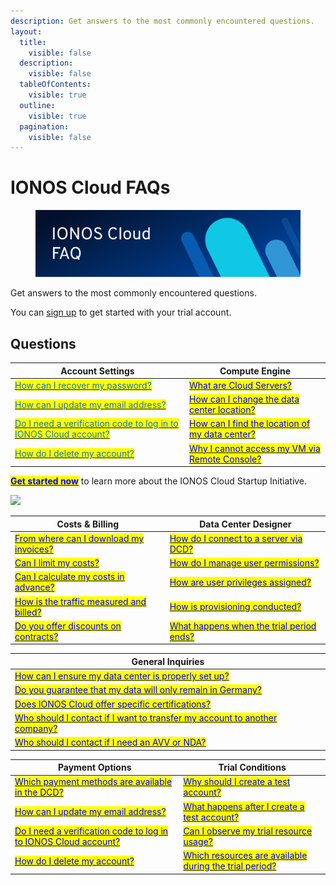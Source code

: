 ```yaml
---
description: Get answers to the most commonly encountered questions.
layout:
  title:
    visible: false
  description:
    visible: false
  tableOfContents:
    visible: true
  outline:
    visible: true
  pagination:
    visible: false
---
```


# IONOS Cloud FAQs

<figure><img src="images/faq-banner.svg" alt=""><figcaption></figcaption></figure>

Get answers to the most commonly encountered questions.

You can [sign up](https://cloud.ionos.com/compute/signup) to get started with your trial account.

## Questions

| Account Settings                                                                                                                                                                                                                      | Compute Engine                                                                                                                                                                                                       |
| ------------------------------------------------------------------------------------------------------------------------------------------------------------------------------------------------------------------------------------- | -------------------------------------------------------------------------------------------------------------------------------------------------------------------------------------------------------------------- |
| [<mark style="color:#1474c4;">How can I recover my password?</mark>](general-information/frequently-asked-questions/account-settings.md#how-can-i-recover-my-password)                                                                   | [<mark style="color:blue;">What are Cloud Servers?</mark>](general-information/frequently-asked-questions/compute-engine.md#what-are-cloud-servers)                                                                  |
| [<mark style="color:#1474c4;">How can I update my email address?</mark>](general-information/frequently-asked-questions/account-settings.md#how-can-i-update-my-email-address)                                                           | [<mark style="color:blue;">How can I change the data center location?</mark>](general-information/frequently-asked-questions/compute-engine.md#how-can-i-change-the-data-center-location)                            |
| [<mark style="color:#1474c4;">Do I need a verification code to log in to IONOS Cloud account?</mark>](general-information/frequently-asked-questions/account-settings.md#do-i-need-a-verification-code-to-log-in-to-ionos-cloud-account) | [<mark style="color:blue;">How can I find the location of my data center?</mark>](general-information/frequently-asked-questions/compute-engine.md#how-can-i-find-the-location-of-my-data-center)                    |
| [<mark style="color:#1474c4;">How do I delete my account?</mark>](general-information/frequently-asked-questions/account-settings.md#how-do-i-delete-my-account)                                                                         | [<mark style="color:blue;">Why I cannot access my VM via Remote Console?</mark>](general-information/frequently-asked-questions/compute-engine.md#why-can-i-not-access-my-virtual-machine-vm-via-the-remote-console) |

[<mark style="color:blue;">**Get started now**</mark>](https://cloud.ionos.de/startup-programm#contact) to learn more about the IONOS Cloud Startup Initiative.

![](images/ionos\_cloud\_startup.png)

| Costs & Billing                                                                                                                                                                        | Data Center Designer                                                                                                                                                                        |
| -------------------------------------------------------------------------------------------------------------------------------------------------------------------------------------- | ------------------------------------------------------------------------------------------------------------------------------------------------------------------------------------------- |
| [<mark style="color:blue;">From where can I download my invoices?</mark>](general-information/frequently-asked-questions/costs-and-billing.md#from-where-can-i-download-my-invoices)   | [<mark style="color:blue;">How do I connect to a server via DCD?</mark>](general-information/frequently-asked-questions/data-center-designer.md#how-do-i-connect-to-a-server-using-the-dcd) |
| [<mark style="color:blue;">Can I limit my costs?</mark>](general-information/frequently-asked-questions/costs-and-billing.md#can-i-limit-my-costs)                                     | [<mark style="color:blue;">How do I manage user permissions?</mark>](general-information/frequently-asked-questions/data-center-designer.md#how-do-i-manage-user-permissions)               |
| [<mark style="color:blue;">Can I calculate my costs in advance?</mark>](general-information/frequently-asked-questions/costs-and-billing.md#can-i-calculate-my-expenses-in-advance)    | [<mark style="color:blue;">How are user privileges assigned?</mark>](general-information/frequently-asked-questions/data-center-designer.md#how-are-user-privileges-assigned)               |
| [<mark style="color:blue;">How is the traffic measured and billed?</mark>](general-information/frequently-asked-questions/costs-and-billing.md#how-is-the-traffic-measured-and-billed) | [<mark style="color:blue;">How is provisioning conducted?</mark>](general-information/frequently-asked-questions/data-center-designer.md#how-is-provisioning-conducted)                     |
| [<mark style="color:blue;">Do you offer discounts on contracts?</mark>](general-information/frequently-asked-questions/costs-and-billing.md#do-you-offer-discounts-on-contracts)       | [<mark style="color:blue;">What happens when the trial period ends?</mark>](general-information/frequently-asked-questions/trial-conditions.md#what-happens-when-the-trial-period-ends)     |

| General Inquiries                                                                                                                                                                                                                                          |
| ---------------------------------------------------------------------------------------------------------------------------------------------------------------------------------------------------------------------------------------------------------- |
| [<mark style="color:blue;">How can I ensure my data center is properly set up?</mark>](general-information/frequently-asked-questions/general-inquiries.md#how-can-i-ensure-my-data-center-is-properly-set-up)                                             |
| [<mark style="color:blue;">Do you guarantee that my data will only remain in Germany?</mark>](general-information/frequently-asked-questions/general-inquiries.md#do-you-guarantee-that-my-data-will-only-remain-in-germany)                               |
| [<mark style="color:blue;">Does IONOS Cloud offer specific certifications?</mark>](general-information/frequently-asked-questions/general-inquiries.md#does-ionos-cloud-offer-specific-certifications)                                                     |
| [<mark style="color:blue;">Who should I contact if I want to transfer my account to another company?</mark>](general-information/frequently-asked-questions/general-inquiries.md#who-should-i-contact-if-i-want-to-transfer-my-account-to-another-company) |
| [<mark style="color:blue;">Who should I contact if I need an AVV or NDA?</mark>](general-information/frequently-asked-questions/general-inquiries.md#who-should-i-contact-if-i-need-an-auftragsverarbeitungsvertrag-avv)                                   |

| Payment Options                                                                                                                                                                                                                       | Trial Conditions                                                                                                                                                                                                    |
| ------------------------------------------------------------------------------------------------------------------------------------------------------------------------------------------------------------------------------------- | ------------------------------------------------------------------------------------------------------------------------------------------------------------------------------------------------------------------- |
| [<mark style="color:blue;">Which payment methods are available in the DCD?</mark>](general-information/frequently-asked-questions/payment-options.md#which-payment-methods-are-available-in-the-dcd)                                  | [<mark style="color:blue;">Why should I create a test account?</mark>](general-information/frequently-asked-questions/trial-conditions.md#why-should-i-create-a-test-account)                                       |
| [<mark style="color:blue;">How can I update my email address?</mark>](general-information/frequently-asked-questions/account-settings.md#how-can-i-update-my-email-address)                                                           | [<mark style="color:blue;">What happens after I create a test account?</mark>](general-information/frequently-asked-questions/trial-conditions.md#what-happens-after-i-create-a-test-account)                       |
| [<mark style="color:blue;">Do I need a verification code to log in to IONOS Cloud account?</mark>](general-information/frequently-asked-questions/account-settings.md#do-i-need-a-verification-code-to-log-in-to-ionos-cloud-account) | [<mark style="color:blue;">Can I observe my trial resource usage?</mark>](general-information/frequently-asked-questions/trial-conditions.md#can-i-observe-my-trial-resource-usage)                                 |
| [<mark style="color:blue;">How do I delete my account?</mark>](general-information/frequently-asked-questions/account-settings.md#how-do-i-delete-my-account)                                                                         | [<mark style="color:blue;">Which resources are available during the trial period?</mark>](general-information/frequently-asked-questions/trial-conditions.md#which-resources-are-available-during-the-trial-period) |
